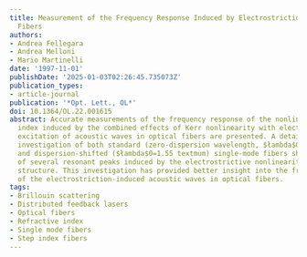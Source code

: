 ```yaml
---
title: Measurement of the Frequency Response Induced by Electrostriction in Optical
  Fibers
authors:
- Andrea Fellegara
- Andrea Melloni
- Mario Martinelli
date: '1997-11-01'
publishDate: '2025-01-03T02:26:45.735073Z'
publication_types:
- article-journal
publication: '*Opt. Lett., OL*'
doi: 10.1364/OL.22.001615
abstract: Accurate measurements of the frequency response of the nonlinear refractive
  index induced by the combined effects of Kerr nonlinearity with electrostrictional
  excitation of acoustic waves in optical fibers are presented. A detailed experimental
  investigation of both standard (zero-dispersion wavelength, $łambda$0$≈$1.31 textmum)
  and dispersion-shifted ($łambda$0=1.55 textmum) single-mode fibers showed the presence
  of several resonant peaks induced by the electrostrictive nonlinearity in the fiber
  structure. This investigation has provided better insight into the frequency behavior
  of the electrostriction-induced acoustic waves in optical fibers.
tags:
- Brillouin scattering
- Distributed feedback lasers
- Optical fibers
- Refractive index
- Single mode fibers
- Step index fibers
---
```

